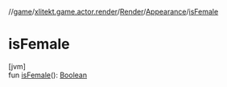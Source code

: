 //[game](../../../../index.md)/[xlitekt.game.actor.render](../../index.md)/[Render](../index.md)/[Appearance](index.md)/[isFemale](is-female.md)

# isFemale

[jvm]\
fun [isFemale](is-female.md)(): [Boolean](https://kotlinlang.org/api/latest/jvm/stdlib/kotlin/-boolean/index.html)

